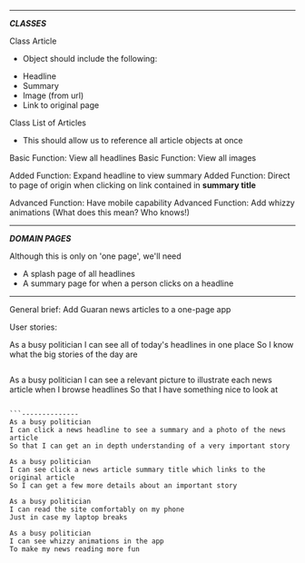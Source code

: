 
--------------
***CLASSES***

Class Article
 - Object should include the following:
 * Headline
 * Summary
 * Image (from url)
 * Link to original page

Class List of Articles
- This should allow us to reference all article objects at once

Basic Function: View all headlines
Basic Function: View all images

Added Function: Expand headline to view summary
Added Function: Direct to page of origin when clicking on link contained in **summary title**

Advanced Function: Have mobile capability
Advanced Function: Add whizzy animations (What does this mean? Who knows!)

--------------

***DOMAIN PAGES***

Although this is only on 'one page', we'll need

* A splash page of all headlines
* A summary page for when a person clicks on a headline

--------------

General brief: Add Guaran news articles to a one-page app

User stories:

As a busy politician
I can see all of today's headlines in one place
So I know what the big stories of the day are
```

```
As a busy politician
I can see a relevant picture to illustrate each news article when I browse headlines
So that I have something nice to look at
```

```--------------
As a busy politician
I can click a news headline to see a summary and a photo of the news article
So that I can get an in depth understanding of a very important story
```

```
As a busy politician
I can see click a news article summary title which links to the original article
So I can get a few more details about an important story
```

```
As a busy politician
I can read the site comfortably on my phone
Just in case my laptop breaks
```

```
As a busy politician
I can see whizzy animations in the app
To make my news reading more fun
```


